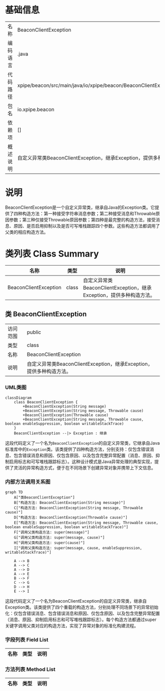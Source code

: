 # 基础信息

|      |      |
|------|------|
| 名称 | BeaconClientException |
| 编码语言 | .java |
| 代码路径 | xpipe/beacon/src/main/java/io/xpipe/beacon/BeaconClientException.java |
| 包名 | io.xpipe.beacon |
| 依赖项 | [] |
| 概述说明 | 自定义异常类BeaconClientException，继承Exception，提供多种构造方法。 |

# 说明

BeaconClientException是一个自定义异常类，继承自Java的Exception类。它提供了四种构造方法：第一种接受字符串消息参数；第二种接受消息和Throwable原因参数；第三种仅接受Throwable原因参数；第四种是最完整的构造方法，接受消息、原因、是否启用抑制以及是否可写堆栈跟踪四个参数。这些构造方法都调用了父类的相应构造方法。

# 类列表 Class Summary

| 名称   | 类型  | 说明 |
|-------|------|-------------|
| BeaconClientException | class | 自定义异常类BeaconClientException，继承Exception，提供多种构造方法。 |



## 类 BeaconClientException

|      |      |
|------|------|
| 访问范围 | public |
| 类型 | class |
| 名称 | BeaconClientException |
| 说明 | 自定义异常类BeaconClientException，继承Exception，提供多种构造方法。 |


### UML类图

```mermaid
classDiagram
    class BeaconClientException {
        +BeaconClientException(String message)
        +BeaconClientException(String message, Throwable cause)
        +BeaconClientException(Throwable cause)
        +BeaconClientException(String message, Throwable cause, boolean enableSuppression, boolean writableStackTrace)
    }
    BeaconClientException --|> Exception : 继承
```

这段代码定义了一个名为`BeaconClientException`的自定义异常类，它继承自Java标准库中的`Exception`类。该类提供了四种构造方法，分别支持：仅包含错误消息、包含错误消息和原因、仅包含原因、以及包含完整异常配置（消息、原因、抑制启用标志和可写堆栈跟踪标志）。这种设计模式是Java异常处理的典型实现，提供了灵活的异常构造方式，便于在不同场景下创建异常对象并携带上下文信息。


### 内部方法调用关系图

```mermaid
graph TD
    A["类BeaconClientException"]
    B["构造方法: BeaconClientException(String message)"]
    C["构造方法: BeaconClientException(String message, Throwable cause)"]
    D["构造方法: BeaconClientException(Throwable cause)"]
    E["构造方法: BeaconClientException(String message, Throwable cause, boolean enableSuppression, boolean writableStackTrace)"]
    F["调用父类构造方法: super(message)"]
    G["调用父类构造方法: super(message, cause)"]
    H["调用父类构造方法: super(cause)"]
    I["调用父类构造方法: super(message, cause, enableSuppression, writableStackTrace)"]

    A --> B
    A --> C
    A --> D
    A --> E
    B --> F
    C --> G
    D --> H
    E --> I
```

这段代码定义了一个名为BeaconClientException的自定义异常类，继承自Exception类。该类提供了四个重载的构造方法，分别处理不同场景下的异常初始化：仅包含错误消息、包含错误消息和原因、仅包含原因、以及包含完整异常配置（消息、原因、抑制启用标志和可写堆栈跟踪标志）。每个构造方法都通过super关键字调用父类对应的构造方法，实现了异常对象的标准化构建流程。

### 字段列表 Field List

| 名称  | 类型  | 说明 |
|-------|-------|------|

### 方法列表 Method List

| 名称  | 类型  | 说明 |
|-------|-------|------|




